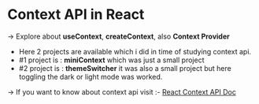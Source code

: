 # Context API in React

-> Explore about **useContext**, **createContext**, also  **Context Provider**
- Here 2 projects are available which i did in time of studying context api.
- #1 project is : **miniContext** which was just a small project
- #2 project is : **themeSwitcher** it was also a small project but here toggling the dark or light mode was worked.

-> If you want to know about context api visit :- [React Context API Doc](https://react.dev/reference/react/useContext)